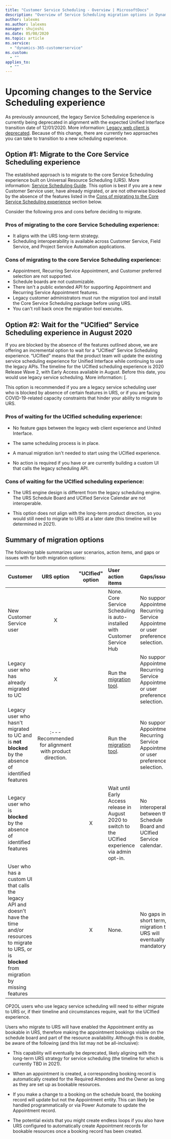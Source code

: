 ```yaml
---
title: "Customer Service Scheduling - Overview | MicrosoftDocs"
description: "Overview of Service Scheduling migration options in Dynamics 365 Customer Service."
author: lalexms
ms.author: lalexms
manager: shujoshi
ms.date: 05/08/2020
ms.topic: article
ms.service: 
  - "dynamics-365-customerservice"
ms.custom: 
  - ""
applies_to: 
  - ""
---
```


# Upcoming changes to the Service Scheduling experience

As previously announced, the legacy Service Scheduling experience is currently being deprecated in alignment with the expected Unified Interface transition date of 12/01/2020. More information: [Legacy web client is deprecated](https://docs.microsoft.com/power-platform/important-changes-coming#legacy-web-client-is-deprecated). Because of this change, there are currently two approaches you can take to transition to a new scheduling experience. 

## Option #1: Migrate to the Core Service Scheduling experience

The established approach is to migrate to the core Service Scheduling experience built on Universal Resource Scheduling (URS). More information: [Service Scheduling Guide](customer-service/basics-service-service-scheduling.md). This option is best if you are a new Customer Service user, have already migrated, or are not otherwise blocked by the absence of the features listed in the [Cons of migrating to the Core Service Scheduling experience](#cons-of-migrating-to-the-core-service-scheduling-experience) section below.

Consider the following pros and cons before deciding to migrate.

### Pros of migrating to the core Service Scheduling experience:
- It aligns with the URS long-term strategy.
- Scheduling interoperability is available across Customer Service, Field Service, and Project Service Automation applications.

### Cons of migrating to the core Service Scheduling experience:
- Appointment, Recurring Service Appointment, and Customer preferred selection are not supported.
- Schedule boards are not customizable.
- There isn't a public extended API for supporting Appointment and Recurring Service Appointment features.
- Legacy customer administrators must run the migration tool and install the Core Service Scheduling package before using URS.
- You can't roll back once the migration tool executes.

## Option #2: Wait for the "UCIfied" Service Scheduling experience in August 2020

If you are blocked by the absence of the features outlined above, we are offering an incremental option to wait for a “UCIfied” Service Scheduling experience. “UCIfied” means that the product team will update the existing service scheduling experience for Unified Interface while continuing to use the legacy APIs. The timeline for the UCIfied scheduling experience is 2020 Release Wave 2, with Early Access available in August. Before this date, you would use legacy service scheduling. More information: [.

This option is recommended if you are a legacy service scheduling user who is blocked by absence of certain features in URS, or if you are facing COVID-19-related capacity constraints that hinder your ability to migrate to URS. 

### Pros of waiting for the UCIfied scheduling experience:

- No feature gaps between the legacy web client experience and United Interface.

- The same scheduling process is in place.

- A manual migration isn't needed to start using the UCIfied experience. 

- No action is required if you have or are currently building a custom UI that calls the legacy scheduling API.

### Cons of waiting for the UCIfied scheduling experience:

- The URS engine design is different from the legacy scheduling engine. The URS Schedule Board and UCIfied Service Calendar are not interoperable. 

- This option does not align with the long-term product direction, so you would still need to migrate to URS at a later date (this timeline will be determined in 2021). 

## Summary of migration options

The following table summarizes user scenarios, action items, and gaps or issues with for both migration options: 

| Customer | URS option | "UCIfied" option | User action items | Gaps/issues |
| :---         |     :---:      |     :---:      | :---         | :---         |
| New Customer Service user | X | | None. Core Service Scheduling is auto-installed with Customer Service Hub | No support of Appointment, Recurring Service Appointment, or user preference-selection. |
| Legacy user who has already migrated to UC | X | |  Run the [migration tool](introduction-migration-entity-records.md). | No support of Appointment, Recurring Service Appointment, or user preference-selection. |
| Legacy user who hasn't migrated to UC and is **not blocked** by the absence of identified features | :--- Recommended for alignment with product direction. | |  Run the [migration tool](introduction-migration-entity-records.md). | No support of Appointment, Recurring Service Appointment, or user preference-selection. |
| Legacy user who is **blocked** by the absence of identified features |  | X | Wait until Early Access release in August 2020 to switch to the UCIfied experience via admin opt-in. | No interoperability between the Schedule Board and the UCIfied Service calendar. |
| User who has a custom UI that calls the legacy API and doesn't have the time and/or resources to migrate to URS, or is **blocked** from migration by missing features | | X | None. | No gaps in the short term, but migration to URS will eventually be mandatory. |

OP2OL users who use legacy service scheduling will need to either migrate to URS or, if their timeline and circumstances require, wait for the UCIfied experience.

Users who migrate to URS will have enabled the Appointment entity as bookable in URS, therefore making the appointment bookings visible on the schedule board and part of the resource availability. Although this is doable, be aware of the following (and this list may not be all-inclusive):

- This capability will eventually be deprecated, likely aligning with the long-term URS strategy for service scheduling (the timeline for which is currently TBD in 2021).

- When an appointment is created, a corresponding booking record is automatically created for the Required Attendees and the Owner as long as they are set up as bookable resources. 

- If you make a change to a booking on the schedule board, the booking record will update but not the Appointment entity. This can likely be handled programmatically or via Power Automate to update the Appointment record. 

- The potential exists that you might create endless loops if you also have URS configured to automatically create Appointment records for bookable resources once a booking record has been created.

 
